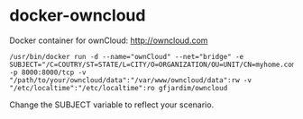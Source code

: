 docker-owncloud
===============

Docker container for ownCloud: http://owncloud.com

    /usr/bin/docker run -d --name="ownCloud" --net="bridge" -e SUBJECT="/C=COUTRY/ST=STATE/L=CITY/O=ORGANIZATION/OU=UNIT/CN=myhome.com" -p 8000:8000/tcp -v "/path/to/your/owncloud/data":"/var/www/owncloud/data":rw -v "/etc/localtime":"/etc/localtime":ro gfjardim/owncloud

Change the SUBJECT variable to reflect your scenario.

